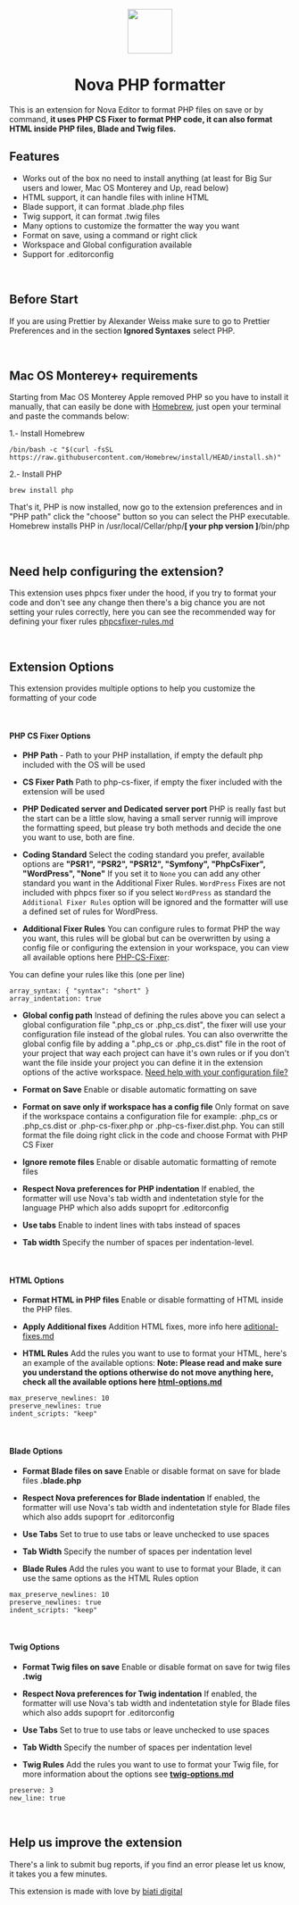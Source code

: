 <p align="center">
<img src="https://i.ibb.co/xgKhSjq/extension.png" width="80" height="80">
</p>
<h1 align="center">Nova PHP formatter</h1>

This is an extension for Nova Editor to format PHP files on save or by command, **it uses PHP CS Fixer to format PHP code, it can also format HTML inside PHP files, Blade and Twig files.**

## Features

-   Works out of the box no need to install anything (at least for Big Sur users and lower, Mac OS Monterey and Up, read below)
-   HTML support, it can handle files with inline HTML
-   Blade support, it can format .blade.php files
-   Twig support, it can format .twig files
-   Many options to customize the formatter the way you want
-   Format on save, using a command or right click
-   Workspace and Global configuration available
-   Support for .editorconfig

&nbsp;

## Before Start

If you are using Prettier by Alexander Weiss make sure to go to Prettier Preferences and in the section **Ignored Syntaxes** select PHP.

&nbsp;

## Mac OS Monterey+ requirements

Starting from Mac OS Monterey Apple removed PHP so you have to install it manually, that can easily be done with [Homebrew](https://brew.sh/), just open your terminal and paste the commands below:

1.- Install Homebrew
```
/bin/bash -c "$(curl -fsSL https://raw.githubusercontent.com/Homebrew/install/HEAD/install.sh)"
```

2.- Install PHP
```
brew install php
```

That's it, PHP is now installed, now go to the extension preferences and in "PHP path" click the "choose" button so you can select the PHP executable. Homebrew installs PHP in /usr/local/Cellar/php/**[ your php version ]**/bin/php

&nbsp;

## Need help configuring the extension?
This extension uses phpcs fixer under the hood, if you try to format your code and don't see any change then there's a big chance you are not setting your rules correctly, here you can see the recommended way for defining your fixer rules [phpcsfixer-rules.md](https://github.com/biati-digital/nova-php-cs-fixer/blob/main/phpcsfixer-rules.md)

&nbsp;

## Extension Options

This extension provides multiple options to help you customize the formatting of your code

&nbsp;

#### PHP CS Fixer Options

- **PHP Path** - Path to your PHP installation, if empty the default php included with the OS will be used

- **CS Fixer Path** Path to php-cs-fixer, if empty the fixer included with the extension will be used

- **PHP Dedicated server and Dedicated server port** PHP is really fast but the start can be a little slow, having a small server runnig will improve the formatting speed, but please try both methods and decide the one you want to use, both are fine.

- **Coding Standard** Select the coding standard you prefer, available options are **"PSR1", "PSR2", "PSR12", "Symfony", "PhpCsFixer", "WordPress", "None"** If you set it to `None` you can add any other standard you want in the Additional Fixer Rules. `WordPress` Fixes are not included with phpcs fixer so if you select `WordPress` as standard the `Additional Fixer Rules` option will be ignored and the formatter will use a defined set of rules for WordPress.

- **Additional Fixer Rules** You can configure rules to format PHP the way you want, this rules will be global but can be overwritten by using a config file or configuring the extension in your workspace, you can view all available options here [PHP-CS-Fixer](https://github.com/FriendsOfPHP/PHP-CS-Fixer):

You can define your rules like this (one per line)

```
array_syntax: { "syntax": "short" }
array_indentation: true
```


- **Global config path** Instead of defining the rules above you can select a global configuration file ".php_cs or .php_cs.dist", the fixer will use your configuration file instead of the global rules. You can also overwritte the global config file by adding a ".php_cs or .php_cs.dist" file in the root of your project that way each project can have it's own rules or if you don't want the file inside your project you can define it in the extension options of the active workspace. [Need help with your configuration file?](https://github.com/biati-digital/nova-php-cs-fixer/blob/main/phpcsfixer-rules.md)


- **Format on Save** Enable or disable automatic formatting on save

- **Format on save only if workspace has a config file** Only format on save if the workspace contains a configuration file for example: .php_cs or .php_cs.dist or .php-cs-fixer.php or .php-cs-fixer.dist.php. You can still format the file doing right click in the code and choose Format with PHP CS Fixer

- **Ignore remote files** Enable or disable automatic formatting of remote files

- **Respect Nova preferences for PHP indentation** If enabled, the formatter will use Nova's tab width and indentetation style for the language PHP which also adds supoprt for .editorconfig

- **Use tabs** Enable to indent lines with tabs instead of spaces

- **Tab width** Specify the number of spaces per indentation-level.

&nbsp;

#### HTML Options

- **Format HTML in PHP files** Enable or disable formatting of HTML inside the PHP files.

- **Apply Additional fixes** Addition HTML fixes, more info here [aditional-fixes.md](https://github.com/biati-digital/nova-php-cs-fixer/blob/main/aditional-fixes.md)

- **HTML Rules** Add the rules you want to use to format your HTML, here's an example of the available options:
**Note: Please read and make sure you understand the options otherwise do not move anything here, check all the available options here [html-options.md](https://github.com/biati-digital/nova-php-cs-fixer/blob/main/html-options.md)**

```
max_preserve_newlines: 10
preserve_newlines: true
indent_scripts: "keep"
```

&nbsp;

#### Blade Options

- **Format Blade files on save** Enable or disable format on save for blade files **.blade.php**

- **Respect Nova preferences for Blade indentation** If enabled, the formatter will use Nova's tab width and indentetation style for Blade files which also adds supoprt for .editorconfig

- **Use Tabs** Set to true to use tabs or leave unchecked to use spaces

- **Tab Width** Specify the number of spaces per indentation level

- **Blade Rules** Add the rules you want to use to format your Blade, it can use the same options as the HTML Rules option

```
max_preserve_newlines: 10
preserve_newlines: true
indent_scripts: "keep"
```

&nbsp;

#### Twig Options

- **Format Twig files on save** Enable or disable format on save for twig files **.twig**

- **Respect Nova preferences for Twig indentation** If enabled, the formatter will use Nova's tab width and indentetation style for Blade files which also adds supoprt for .editorconfig

- **Use Tabs** Set to true to use tabs or leave unchecked to use spaces

- **Tab Width** Specify the number of spaces per indentation level

- **Twig Rules** Add the rules you want to use to format your Twig file, for more information about the options see **[twig-options.md](https://github.com/biati-digital/nova-php-cs-fixer/blob/main/twig-options.md)**

```
preserve: 3
new_line: true
```

&nbsp;

## Help us improve the extension

There's a link to submit bug reports, if you find an error please let us know, it takes you a few minutes.


This extension is made with love by [biati digital](https://www.biati.com.mx)